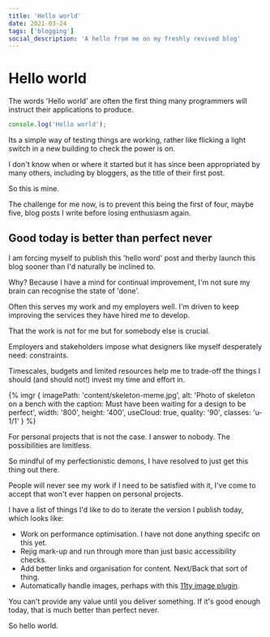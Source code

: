 ```yaml
---
title: 'Hello world'
date: 2021-03-24
tags: ['blogging']
social_description: 'A hello from me on my freshly revived blog'
---
```


# Hello world

The words 'Hello world' are often the first thing many programmers will instruct their applications to produce.

```js
console.log('Hello world');
```

Its a simple way of testing things are working, rather like flicking a light switch in a new building to check the power is on.

I don't know when or where it started but it has since been appropriated by many others, including by bloggers, as the title of their first post.

So this is mine.

The challenge for me now, is to prevent this being the first of four, maybe five, blog posts I write before losing enthusiasm again.

## Good today is better than perfect never

I am forcing myself to publish this 'hello word' post and therby launch this blog sooner than I'd naturally be inclined to.

Why? Because I have a mind for continual improvement, I'm not sure my brain can recognise the state of 'done'.

Often this serves my work and my employers well. I'm driven to keep improving the services they have hired me to develop.

That the work is not for me but for somebody else is crucial.

Employers and stakeholders impose what designers like myself desperately need: constraints.

Timescales, budgets and limited resources help me to trade-off the things I should (and should not!) invest my time and effort in.

{% imgr {
    imagePath: 'content/skeleton-meme.jpg',
    alt: 'Photo of skeleton on a bench with the caption: Must have been waiting for a design to be perfect',
    width: '800',
    height: '400',
    useCloud: true,
    quality: '90',
    classes: 'u-1/1'
  }
%}

For personal projects that is not the case. I answer to nobody. The possibilities are limitless.

So mindful of my perfectionistic demons, I have resolved to just get this thing out there.

People will never see my work if I need to be satisfied with it, I've come to accept that won't ever happen on personal projects.

I have a list of things I'd like to do to iterate the version I publish today, which looks like:

- Work on performance optimisation. I have not done anything specifc on this yet.
- Rejig mark-up and run through more than just basic accessibility checks.
- Add better links and organisation for content. Next/Back that sort of thing.
- Automatically handle images, perhaps with this [11ty image plugin](https://www.11ty.dev/docs/plugins/image/).

You can't provide any value until you deliver something. If it's good enough today, that is much better than perfect never.

So hello world.
